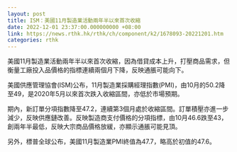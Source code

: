 ```yaml
---
layout: post
title: ISM：美國11月製造業活動兩年半以來首次收縮
date: 2022-12-01 23:37:00.000000000 +08:00
link: https://news.rthk.hk/rthk/ch/component/k2/1678093-20221201.htm
categories: rthk
---
```


美國11月製造業活動兩年半以來首次收縮，因為借貸成本上升，打壓商品需求，但衡量工廠投入品價格的指標連續兩個月下降，反映通脹可能向下。

美國供應管理協會(ISM)公布，11月製造業採購經理指數(PMI)，由10月的50.2降至49，是2020年5月以來首次跌入收縮區間，亦低於市場預期。

期內，新訂單分項指數降至47.2，連續第3個月處於收縮區間。訂單積壓亦進一步減少，反映供應鏈改善。反映製造商支付價格的分項指標，由10月46.6跌至43，創兩年半最低，反映大宗商品價格放緩，亦顯示通脹可能見頂。

另外，標普全球公布，美國11月製造業PMI終值為47.7，略高於初值的47.6。
